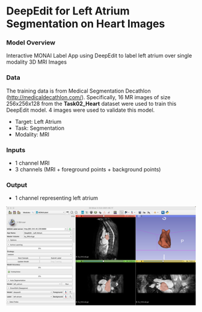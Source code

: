 # DeepEdit for Left Atrium Segmentation on Heart Images

### Model Overview

Interactive MONAI Label App using DeepEdit to label left atrium over single modality 3D MRI Images

### Data

The training data is from Medical Segmentation Decathlon (http://medicaldecathlon.com/). Specifically, 16 MR images of size 256x256x128 from the **Task02_Heart** dataset were used to train this DeepEdit model. 4 images were used to validate this model.


- Target: Left Atrium
- Task: Segmentation 
- Modality: MRI

### Inputs

- 1 channel MRI 
- 3 channels (MRI + foreground points + background points)

### Output

- 1 channel representing left atrium


![DeepEdit for left atrium](../../docs/images/sample-apps/deepedit_left_atrium.png)
